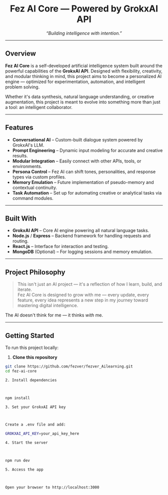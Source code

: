 <h1 align="center">Fez AI Core — Powered by GrokxAI API</h1>

<p align="center">
  <i>“Building intelligence with intention.”</i>
</p>

---

## Overview

**Fez AI Core** is a self-developed artificial intelligence system built around the powerful capabilities of the **GrokxAI API**. Designed with flexibility, creativity, and modular thinking in mind, this project aims to become a personalized AI engine — optimized for experimentation, automation, and intelligent problem solving.

Whether it's data synthesis, natural language understanding, or creative augmentation, this project is meant to evolve into something more than just a tool: an intelligent collaborator.

---

## Features

- **Conversational AI** – Custom-built dialogue system powered by GrokxAI's LLM.
- **Prompt Engineering** – Dynamic input modeling for accurate and creative results.
- **Modular Integration** – Easily connect with other APIs, tools, or environments.
- **Persona Control** – Fez AI can shift tones, personalities, and response types via custom profiles.
- **Memory Emulation** – Future implementation of pseudo-memory and contextual continuity.
- **Task Automation** – Set up for automating creative or analytical tasks via command modules.

---

## Built With

- **GrokxAI API** – Core AI engine powering all natural language tasks.
- **Node.js** / **Express** – Backend framework for handling requests and routing.
- **React.js** – Interface for interaction and testing.
- **MongoDB** (Optional) – For logging sessions and memory emulation.

---

## Project Philosophy

> This isn't just an AI project — it's a reflection of how I learn, build, and iterate.  
> Fez AI Core is designed to grow with me — every update, every feature, every idea represents a new step in my journey toward mastering digital intelligence.

The AI doesn't think for me — it thinks *with* me.

---

## Getting Started

To run this project locally:

1. **Clone this repository**

```bash
git clone https://github.com/fezver/fezver_Ailearning.git
cd fez-ai-core

2. Install dependencies



npm install

3. Set your GrokxAI API key



Create a .env file and add:

GROKXAI_API_KEY=your_api_key_here

4. Start the server



npm run dev

5. Access the app



Open your browser to http://localhost:3000

